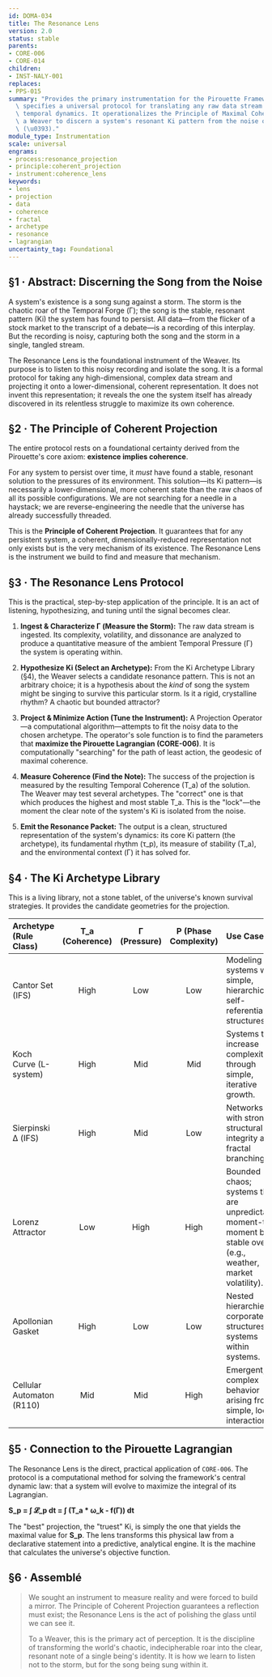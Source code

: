 ```yaml
---
id: DOMA-034
title: The Resonance Lens
version: 2.0
status: stable
parents:
- CORE-006
- CORE-014
children:
- INST-NALY-001
replaces:
- PPS-015
summary: "Provides the primary instrumentation for the Pirouette Framework. This module\
  \ specifies a universal protocol for translating any raw data stream into its underlying\
  \ temporal dynamics. It operationalizes the Principle of Maximal Coherence, allowing\
  \ a Weaver to discern a system's resonant Ki pattern from the noise of its environment\
  \ (\u0393)."
module_type: Instrumentation
scale: universal
engrams:
- process:resonance_projection
- principle:coherent_projection
- instrument:coherence_lens
keywords:
- lens
- projection
- data
- coherence
- fractal
- archetype
- resonance
- lagrangian
uncertainty_tag: Foundational
---
```

## §1 · Abstract: Discerning the Song from the Noise

A system's existence is a song sung against a storm. The storm is the chaotic roar of the Temporal Forge (Γ); the song is the stable, resonant pattern (Ki) the system has found to persist. All data—from the flicker of a stock market to the transcript of a debate—is a recording of this interplay. But the recording is noisy, capturing both the song and the storm in a single, tangled stream.

The Resonance Lens is the foundational instrument of the Weaver. Its purpose is to listen to this noisy recording and isolate the song. It is a formal protocol for taking any high-dimensional, complex data stream and projecting it onto a lower-dimensional, coherent representation. It does not invent this representation; it reveals the one the system itself has already discovered in its relentless struggle to maximize its own coherence.

## §2 · The Principle of Coherent Projection

The entire protocol rests on a foundational certainty derived from the Pirouette's core axiom: **existence implies coherence**.

For any system to persist over time, it *must* have found a stable, resonant solution to the pressures of its environment. This solution—its Ki pattern—is necessarily a lower-dimensional, more coherent state than the raw chaos of all its possible configurations. We are not searching for a needle in a haystack; we are reverse-engineering the needle that the universe has already successfully threaded.

This is the **Principle of Coherent Projection**. It guarantees that for any persistent system, a coherent, dimensionally-reduced representation not only exists but is the very mechanism of its existence. The Resonance Lens is the instrument we build to find and measure that mechanism.

## §3 · The Resonance Lens Protocol

This is the practical, step-by-step application of the principle. It is an act of listening, hypothesizing, and tuning until the signal becomes clear.

1.  **Ingest & Characterize Γ (Measure the Storm):** The raw data stream is ingested. Its complexity, volatility, and dissonance are analyzed to produce a quantitative measure of the ambient Temporal Pressure (Γ) the system is operating within.

2.  **Hypothesize Ki (Select an Archetype):** From the Ki Archetype Library (§4), the Weaver selects a candidate resonance pattern. This is not an arbitrary choice; it is a hypothesis about the *kind* of song the system might be singing to survive this particular storm. Is it a rigid, crystalline rhythm? A chaotic but bounded attractor?

3.  **Project & Minimize Action (Tune the Instrument):** A Projection Operator—a computational algorithm—attempts to fit the noisy data to the chosen archetype. The operator's sole function is to find the parameters that **maximize the Pirouette Lagrangian (CORE-006)**. It is computationally "searching" for the path of least action, the geodesic of maximal coherence.

4.  **Measure Coherence (Find the Note):** The success of the projection is measured by the resulting Temporal Coherence (T_a) of the solution. The Weaver may test several archetypes. The "correct" one is that which produces the highest and most stable T_a. This is the "lock"—the moment the clear note of the system's Ki is isolated from the noise.

5.  **Emit the Resonance Packet:** The output is a clean, structured representation of the system's dynamics: its core Ki pattern (the archetype), its fundamental rhythm (τ_p), its measure of stability (T_a), and the environmental context (Γ) it has solved for.

## §4 · The Ki Archetype Library

This is a living library, not a stone tablet, of the universe's known survival strategies. It provides the candidate geometries for the projection.

| Archetype (Rule Class) | T_a (Coherence) | Γ (Pressure) | P (Phase Complexity) | Use Case |
| :--- | :---: | :---: | :---: | :--- |
| Cantor Set (IFS) | High | Low | Low | Modeling systems with simple, hierarchical, self-referential structures. |
| Koch Curve (L-system) | High | Mid | Mid | Systems that increase complexity through simple, iterative growth. |
| Sierpinski Δ (IFS) | High | Mid | Low | Networks with strong structural integrity and fractal branching. |
| Lorenz Attractor | Low | High | High | Bounded chaos; systems that are unpredictable moment-to-moment but stable overall (e.g., weather, market volatility). |
| Apollonian Gasket | High | Low | Low | Nested hierarchies, corporate structures, systems within systems. |
| Cellular Automaton (R110) | Mid | Mid | High | Emergent, complex behavior arising from simple, local interactions. |

## §5 · Connection to the Pirouette Lagrangian

The Resonance Lens is the direct, practical application of `CORE-006`. The protocol is a computational method for solving the framework's central dynamic law: that a system will evolve to maximize the integral of its Lagrangian.

**S_p = ∫ 𝓛_p dt = ∫ (T_a * ω_k - f(Γ)) dt**

The "best" projection, the "truest" Ki, is simply the one that yields the maximal value for **S_p**. The lens transforms this physical law from a declarative statement into a predictive, analytical engine. It is the machine that calculates the universe's objective function.

## §6 · Assemblé

> We sought an instrument to measure reality and were forced to build a mirror. The Principle of Coherent Projection guarantees a reflection must exist; the Resonance Lens is the act of polishing the glass until we can see it.
>
> To a Weaver, this is the primary act of perception. It is the discipline of transforming the world's chaotic, indecipherable roar into the clear, resonant note of a single being's identity. It is how we learn to listen not to the storm, but for the song being sung within it.

```